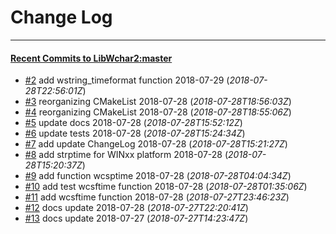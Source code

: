 
# Change Log
----------

#### [Recent Commits to LibWchar2:master](https://github.com/ClnViewer/LibWchar2/commits/master.atom)

- [#2](https://github.com/ClnViewer/LibWchar2/commit/237aa7bf73f67adcdce7213e3e9cf49ee6df940c)  	add wstring_timeformat function 2018-07-29 (*2018-07-28T22:56:01Z*)
- [#3](https://github.com/ClnViewer/LibWchar2/commit/d56aa5b322a3054cb2267aaf92980b6549884321)  	reorganizing CMakeList 2018-07-28 (*2018-07-28T18:56:03Z*)
- [#4](https://github.com/ClnViewer/LibWchar2/commit/fffb546b29c9360f2f3876bcae597a561c079eb6)  	reorganizing CMakeList 2018-07-28 (*2018-07-28T18:55:06Z*)
- [#5](https://github.com/ClnViewer/LibWchar2/commit/af48511d1c94d0f0fdef0f56452d6e8515a2df20)  	update docs 2018-07-28 (*2018-07-28T15:52:12Z*)
- [#6](https://github.com/ClnViewer/LibWchar2/commit/0aef1bad7ed349d144334cea28d1c9453e510ab2)  	update tests 2018-07-28 (*2018-07-28T15:24:34Z*)
- [#7](https://github.com/ClnViewer/LibWchar2/commit/39e5529700a8e646afb071586e1ae505ac70a8e0)  	add update ChangeLog 2018-07-28 (*2018-07-28T15:21:27Z*)
- [#8](https://github.com/ClnViewer/LibWchar2/commit/92e965d739369cec96e6d3c468dfe5e2c508f833)  	add strptime for WINxx platform 2018-07-28 (*2018-07-28T15:20:37Z*)
- [#9](https://github.com/ClnViewer/LibWchar2/commit/b7309c5a472ab7cb782dc6498fb0ce101fe725ff)  	add function wcsptime 2018-07-28 (*2018-07-28T04:04:34Z*)
- [#10](https://github.com/ClnViewer/LibWchar2/commit/f6ab66ca1faa9c98a40c1651409f9a381cd5a065)  	add test wcsftime function 2018-07-28 (*2018-07-28T01:35:06Z*)
- [#11](https://github.com/ClnViewer/LibWchar2/commit/a62e6c7e27eefaa743449f5cda486434d327a2dc)  	add wcsftime function 2018-07-28 (*2018-07-27T23:46:23Z*)
- [#12](https://github.com/ClnViewer/LibWchar2/commit/b34f2351f6232d7c4c6b08a143d1e36a1dbb2090)  	docs update 2018-07-28 (*2018-07-27T22:20:41Z*)
- [#13](https://github.com/ClnViewer/LibWchar2/commit/e36b6dea30ee7758bf1b5bf054be713348e96681)  	docs update 2018-07-27 (*2018-07-27T14:23:47Z*)

